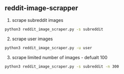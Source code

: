 ## reddit-image-scrapper

1. scrape subreddit images
```bash
python3 reddit_image_scraper.py -s subreddit
```
2. scrape user images
```bash
python3 reddit_image_scraper.py -u user
```
3. scrape limited number of images - defualt 100
```bash
python3 reddit_image_scraper.py -s subreddit -n 300
```
